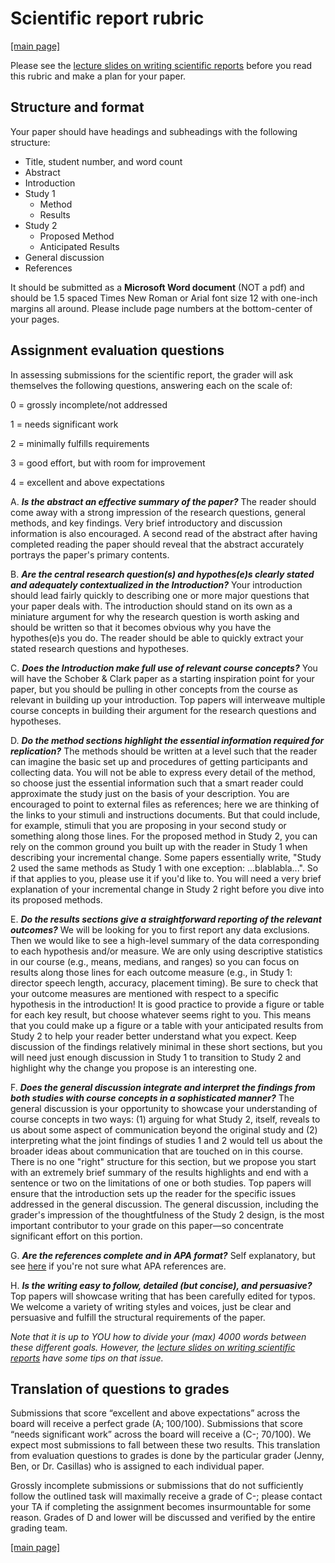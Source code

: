 # Scientific report rubric

[[main page]](../casillas-hli-spring2023-syllabus/)

Please see the [lecture slides on writing scientific reports](https://docs.google.com/presentation/d/1LHTzJKN9NuFEaAPJd_g50GUW9P7hcx0R0Pf_qrfZCzc/edit?usp=sharing) before you read this rubric and make a plan for your paper.

## Structure and format

Your paper should have headings and subheadings with the following structure:

* Title, student number, and word count
* Abstract
* Introduction
* Study 1
  * Method
  * Results
* Study 2
  * Proposed Method
  * Anticipated Results
* General discussion
* References

It should be submitted as a **Microsoft Word document** (NOT a pdf) and should be 1.5 spaced Times New Roman or Arial font size 12 with one-inch margins all around. Please include page numbers at the bottom-center of your pages.

## Assignment evaluation questions

In assessing submissions for the scientific report, the grader will ask themselves the following questions, answering each on the scale of:

0 = grossly incomplete/not addressed

1 = needs significant work

2 = minimally fulfills requirements

3 = good effort, but with room for improvement

4 = excellent and above expectations

A. _**Is the abstract an effective summary of the paper?**_ The reader should come away with a strong impression of the research questions, general methods, and key findings. Very brief introductory and discussion information is also encouraged. A second read of the abstract after having completed reading the paper should reveal that the abstract accurately portrays the paper's primary contents.

B. _**Are the central research question(s) and hypothes(e)s clearly stated and adequately contextualized in the Introduction?**_ Your introduction should lead fairly quickly to describing one or more major questions that your paper deals with. The introduction should stand on its own as a miniature argument for why the research question is worth asking and should be written so that it becomes obvious why you have the hypothes(e)s you do. The reader should be able to quickly extract your stated research questions and hypotheses.

C. _**Does the Introduction make full use of relevant course concepts?**_ You will have the Schober & Clark paper as a starting inspiration point for your paper, but you should be pulling in other concepts from the course as relevant in building up your introduction. Top papers will interweave multiple course concepts in building their argument for the research questions and hypotheses.

D. _**Do the method sections highlight the essential information required for replication?**_ The methods should be written at a level such that the reader can imagine the basic set up and procedures of getting participants and collecting data. You will not be able to express every detail of the method, so choose just the essential information such that a smart reader could approximate the study just on the basis of your description. You are encouraged to point to external files as references; here we are thinking of the links to your stimuli and instructions documents. But that could include, for example, stimuli that you are proposing in your second study or something along those lines. For the proposed method in Study 2, you can rely on the common ground you built up with the reader in Study 1 when describing your incremental change. Some papers essentially write, "Study 2 used the same methods as Study 1 with one exception: ...blablabla...". So if that applies to you, please use it if you'd like to. You will need a very brief explanation of your incremental change in Study 2 right before you dive into its proposed methods.

E. _**Do the results sections give a straightforward reporting of the relevant outcomes?**_ We will be looking for you to first report any data exclusions. Then we would like to see a high-level summary of the data corresponding to each hypothesis and/or measure. We are only using descriptive statistics in our course (e.g., means, medians, and ranges) so you can focus on results along those lines for each outcome measure (e.g., in Study 1: director speech length, accuracy, placement timing). Be sure to check that your outcome measures are mentioned with respect to a specific hypothesis in the introduction! It is good practice to provide a figure or table for each key result, but choose whatever seems right to you. This means that you could make up a figure or a table with your anticipated results from Study 2 to help your reader better understand what you expect. Keep discussion of the findings relatively minimal in these short sections, but you will need just enough discussion in Study 1 to transition to Study 2 and highlight why the change you propose is an interesting one.

F. _**Does the general discussion integrate and interpret the findings from both studies with course concepts in a sophisticated manner?**_ The general discussion is your opportunity to showcase your understanding of course concepts in two ways: (1) arguing for what Study 2, itself, reveals to us about some aspect of communication beyond the original study and (2) interpreting what the joint findings of studies 1 and 2 would tell us about the broader ideas about communication that are touched on in this course. There is no one "right" structure for this section, but we propose you start with an extremely brief summary of the results highlights and end with a sentence or two on the limitations of one or both studies. Top papers will ensure that the introduction sets up the reader for the specific issues addressed in the general discussion. The general discussion, including the grader's impression of the thoughtfulness of the Study 2 design, is the most important contributor to your grade on this paper—so concentrate significant effort on this portion.

G. _**Are the references complete and in APA format?**_ Self explanatory, but see [here](https://owl.purdue.edu/owl/research_and_citation/apa_style/apa_formatting_and_style_guide/in_text_citations_the_basics.html) if you're not sure what APA references are.

H. _**Is the writing easy to follow, detailed (but concise), and persuasive?**_ Top papers will showcase writing that has been carefully edited for typos. We welcome a variety of writing styles and voices, just be clear and persuasive and fulfill the structural requirements of the paper.

_Note that it is up to YOU how to divide your (max) 4000 words between these different goals. However, the [lecture slides on writing scientific reports](https://docs.google.com/presentation/d/1LHTzJKN9NuFEaAPJd_g50GUW9P7hcx0R0Pf_qrfZCzc/edit?usp=sharing) have some tips on that issue._

## Translation of questions to grades

Submissions that score “excellent and above expectations” across the board will receive a perfect grade (A; 100/100). Submissions that score “needs significant work” across the board will receive a (C-; 70/100). We expect most submissions to fall between these two results. This translation from evaluation questions to grades is done by the particular grader (Jenny, Ben, or Dr. Casillas) who is assigned to each individual paper.

Grossly incomplete submissions or submissions that do not sufficiently follow the outlined task will maximally receive a grade of C-; please contact your TA if completing the assignment becomes insurmountable for some reason. Grades of D and lower will be discussed and verified by the entire grading team.

[[main page]](../casillas-hli-spring2023-syllabus/)
